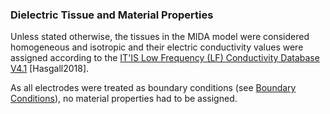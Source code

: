 ### Dielectric Tissue and Material Properties

Unless stated otherwise, the tissues in the MIDA model were considered homogeneous and isotropic and their electric conductivity values were assigned according to the [IT'IS Low Frequency (LF) Conductivity Database V4.1](<https://itis.swiss/virtual-population/tissue-properties/database/low-frequency-conductivity/>) [Hasgall2018]. 

As all electrodes were treated as boundary conditions (see [Boundary Conditions](docs/material_methods/boundary_cond.md)), no material properties had to be assigned. 
